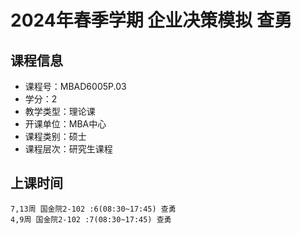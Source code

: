 # 2024年春季学期 企业决策模拟 查勇






## 课程信息

- 课程号：MBAD6005P.03
- 学分：2
- 教学类型：理论课
- 开课单位：MBA中心
- 课程类别：硕士
- 课程层次：研究生课程

## 上课时间

```
7,13周 国金院2-102 :6(08:30~17:45) 查勇
4,9周 国金院2-102 :7(08:30~17:45) 查勇
```

